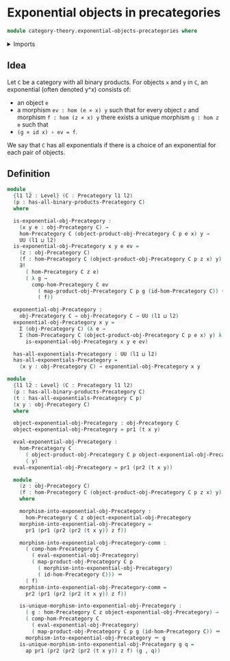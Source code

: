 # Exponential objects in precategories

```agda
module category-theory.exponential-objects-precategories where
```

<details><summary>Imports</summary>

```agda
open import category-theory.precategories
open import category-theory.products-in-precategories

open import foundation.action-on-identifications-functions
open import foundation.dependent-pair-types
open import foundation.identity-types
open import foundation.unique-existence
open import foundation.universe-levels
```

</details>

## Idea

Let `C` be a category with all binary products. For objects `x` and `y` in `C`,
an exponential (often denoted y^x) consists of:

- an object `e`
- a morphism `ev : hom (e × x) y` such that for every object `z` and morphism
  `f : hom (z × x) y` there exists a unique morphism `g : hom z e` such that
- `(g × id x) ∘ ev = f`.

We say that `C` has all exponentials if there is a choice of an exponential for
each pair of objects.

## Definition

```agda
module _
  {l1 l2 : Level} (C : Precategory l1 l2)
  (p : has-all-binary-products-Precategory C)
  where

  is-exponential-obj-Precategory :
    (x y e : obj-Precategory C) →
    hom-Precategory C (object-product-obj-Precategory C p e x) y →
    UU (l1 ⊔ l2)
  is-exponential-obj-Precategory x y e ev =
    (z : obj-Precategory C)
    (f : hom-Precategory C (object-product-obj-Precategory C p z x) y) →
    ∃!
      ( hom-Precategory C z e)
      ( λ g →
        comp-hom-Precategory C ev
          ( map-product-obj-Precategory C p g (id-hom-Precategory C)) ＝
          ( f))

  exponential-obj-Precategory :
    obj-Precategory C → obj-Precategory C → UU (l1 ⊔ l2)
  exponential-obj-Precategory x y =
    Σ (obj-Precategory C) (λ e →
    Σ (hom-Precategory C (object-product-obj-Precategory C p e x) y) λ ev →
      is-exponential-obj-Precategory x y e ev)

  has-all-exponentials-Precategory : UU (l1 ⊔ l2)
  has-all-exponentials-Precategory =
    (x y : obj-Precategory C) → exponential-obj-Precategory x y

module _
  {l1 l2 : Level} (C : Precategory l1 l2)
  (p : has-all-binary-products-Precategory C)
  (t : has-all-exponentials-Precategory C p)
  (x y : obj-Precategory C)
  where

  object-exponential-obj-Precategory : obj-Precategory C
  object-exponential-obj-Precategory = pr1 (t x y)

  eval-exponential-obj-Precategory :
    hom-Precategory C
      ( object-product-obj-Precategory C p object-exponential-obj-Precategory x)
      ( y)
  eval-exponential-obj-Precategory = pr1 (pr2 (t x y))

  module _
    (z : obj-Precategory C)
    (f : hom-Precategory C (object-product-obj-Precategory C p z x) y)
    where

    morphism-into-exponential-obj-Precategory :
      hom-Precategory C z object-exponential-obj-Precategory
    morphism-into-exponential-obj-Precategory =
      pr1 (pr1 (pr2 (pr2 (t x y)) z f))

    morphism-into-exponential-obj-Precategory-comm :
      ( comp-hom-Precategory C
        ( eval-exponential-obj-Precategory)
        ( map-product-obj-Precategory C p
          ( morphism-into-exponential-obj-Precategory)
          ( id-hom-Precategory C))) ＝
      ( f)
    morphism-into-exponential-obj-Precategory-comm =
      pr2 (pr1 (pr2 (pr2 (t x y)) z f))

    is-unique-morphism-into-exponential-obj-Precategory :
      ( g : hom-Precategory C z object-exponential-obj-Precategory) →
      ( comp-hom-Precategory C
        ( eval-exponential-obj-Precategory)
        ( map-product-obj-Precategory C p g (id-hom-Precategory C)) ＝ f) →
      morphism-into-exponential-obj-Precategory ＝ g
    is-unique-morphism-into-exponential-obj-Precategory g q =
      ap pr1 (pr2 (pr2 (pr2 (t x y)) z f) (g , q))
```
